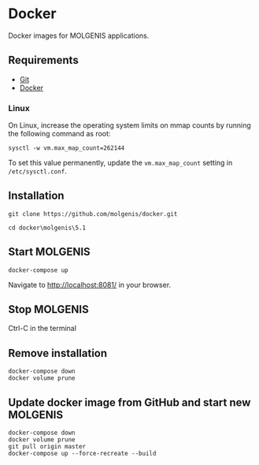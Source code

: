 # Docker
Docker images for MOLGENIS applications.

## Requirements
- [Git](https://git-scm.com/downloads)
- [Docker](https://www.docker.com/)

### Linux
On Linux, increase the operating system limits on mmap counts by running the following command as root:

`sysctl -w vm.max_map_count=262144`

To set this value permanently, update the `vm.max_map_count` setting in `/etc/sysctl.conf`.

## Installation
`git clone https://github.com/molgenis/docker.git`

`cd docker\molgenis\5.1`

## Start MOLGENIS
`docker-compose up`

Navigate to [http://localhost:8081/](http://localhost:8081/) in your browser.

## Stop MOLGENIS
Ctrl-C in the terminal

## Remove installation
```
docker-compose down
docker volume prune
```

## Update docker image from GitHub and start new MOLGENIS
```
docker-compose down
docker volume prune
git pull origin master
docker-compose up --force-recreate --build
```
